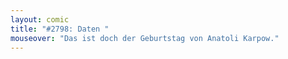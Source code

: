 ```yaml
---
layout: comic
title: "#2798: Daten "
mouseover: "Das ist doch der Geburtstag von Anatoli Karpow."
---
```

